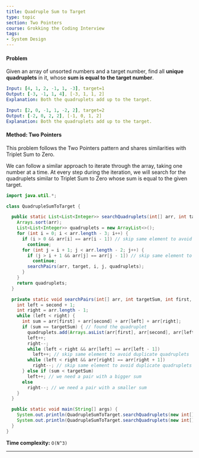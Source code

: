 ```yaml
---
title: Quadruple Sum to Target
type: topic
section: Two Pointers
course: Grokking the Coding Interview
tags:
- System Design
---
```

#### Problem
Given an array of unsorted numbers and a target number, find all **unique quadruplets** in it, whose **sum is equal to the target number**.
```yml
Input: [4, 1, 2, -1, 1, -3], target=1
Output: [-3, -1, 1, 4], [-3, 1, 1, 2]
Explanation: Both the quadruplets add up to the target.

Input: [2, 0, -1, 1, -2, 2], target=2
Output: [-2, 0, 2, 2], [-1, 0, 1, 2]
Explanation: Both the quadruplets add up to the target.
```

#### Method: Two Pointers
This problem follows the Two Pointers pattern and shares similarities with Triplet Sum to Zero.

We can follow a similar approach to iterate through the array, taking one number at a time. At every step during the iteration, we will search for the quadruplets similar to Triplet Sum to Zero whose sum is equal to the given target.
```java
import java.util.*;

class QuadrupleSumToTarget {

  public static List<List<Integer>> searchQuadruplets(int[] arr, int target) {
    Arrays.sort(arr);
    List<List<Integer>> quadruplets = new ArrayList<>();
    for (int i = 0; i < arr.length - 3; i++) {
      if (i > 0 && arr[i] == arr[i - 1]) // skip same element to avoid duplicate quadruplets
        continue;
      for (int j = i + 1; j < arr.length - 2; j++) {
        if (j > i + 1 && arr[j] == arr[j - 1]) // skip same element to avoid duplicate quadruplets
          continue;
        searchPairs(arr, target, i, j, quadruplets);
      }
    }
    return quadruplets;
  }

  private static void searchPairs(int[] arr, int targetSum, int first, int second, List<List<Integer>> quadruplets) {
    int left = second + 1;
    int right = arr.length - 1;
    while (left < right) {
      int sum = arr[first] + arr[second] + arr[left] + arr[right];
      if (sum == targetSum) { // found the quadruplet
        quadruplets.add(Arrays.asList(arr[first], arr[second], arr[left], arr[right]));
        left++;
        right--;
        while (left < right && arr[left] == arr[left - 1])
          left++; // skip same element to avoid duplicate quadruplets
        while (left < right && arr[right] == arr[right + 1])
          right--; // skip same element to avoid duplicate quadruplets
      } else if (sum < targetSum)
        left++; // we need a pair with a bigger sum
      else
        right--; // we need a pair with a smaller sum
    }
  }

  public static void main(String[] args) {
    System.out.println(QuadrupleSumToTarget.searchQuadruplets(new int[] { 4, 1, 2, -1, 1, -3 }, 1));
    System.out.println(QuadrupleSumToTarget.searchQuadruplets(new int[] { 2, 0, -1, 1, -2, 2 }, 2));
  }
}
```
**Time complexity:** `O(N^3)`


---